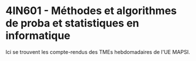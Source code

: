 # 4IN601 - Méthodes et algorithmes de proba et statistiques en informatique

Ici se trouvent les compte-rendus des TMEs hebdomadaires de l'UE MAPSI.
